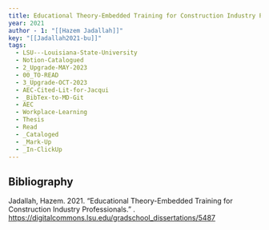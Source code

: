 ```yaml
---
title: Educational Theory-Embedded Training for Construction Industry Professionals
year: 2021
author - 1: "[[Hazem Jadallah]]"
key: "[[Jadallah2021-bu]]"
tags:
  - LSU---Louisiana-State-University
  - Notion-Catalogued
  - 2_Upgrade-MAY-2023
  - 00_TO-READ
  - 3_Upgrade-OCT-2023
  - AEC-Cited-Lit-for-Jacqui
  - _BibTex-to-MD-Git
  - AEC
  - Workplace-Learning
  - Thesis
  - Read
  - _Cataloged
  - _Mark-Up
  - _In-ClickUp
---
```


## Bibliography
Jadallah, Hazem. 2021. “Educational Theory-Embedded Training for Construction Industry Professionals.” . https://digitalcommons.lsu.edu/gradschool_dissertations/5487
